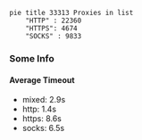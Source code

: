 
```mermaid
pie title 33313 Proxies in list
    "HTTP" : 22360
    "HTTPS": 4674
    "SOCKS" : 9833
```

### Some Info
#### Average Timeout

- mixed: 2.9s
- http: 1.4s
- https: 8.6s
- socks: 6.5s